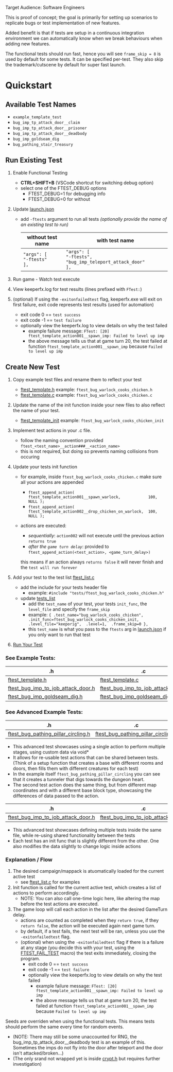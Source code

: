 Target Audience: Software Engineers

This is proof of concept; the goal is primarily for setting up scenarios to replicate bugs or test implementation of new features.

Added benefit is that if tests are setup in a continuous integration environment we can automatically know when we break behaviours when adding new features.

The functional tests should run fast, hence you will see `frame_skip = 8` is used by default for some tests. It can be specified per-test.
They also skip the trademark/cutscene by default for super fast launch.

# Quickstart

## Available Test Names

- `example_template_test`
- `bug_imp_tp_attack_door__claim`
- `bug_imp_tp_attack_door__prisoner`
- `bug_imp_tp_attack_door__deadbody`
- `bug_imp_goldseam_dig`
- `bug_pathing_stair_treasury`

## Run Existing Test

1. Enable Functional Testing
    - <b>CTRL+SHIFT+B</b> (VSCode shortcut for switching debug option)
    - select one of the FTEST_DEBUG options
        - FTEST_DEBUG=1 for debugging info
        - FTEST_DEBUG=0 for without
2. Update [launch.json](../../.vscode/launch.json)
    - add `-ftests` argument to run all tests *(optionally provide the name of an existing test to run)*

        | without test name | with test name |
        |----------|-------------|
        | `"args": [`<br/>`"-ftests"`<br/>`],` | `"args": [`<br/>`"-ftests", "bug_imp_teleport_attack_door"`<br/>`],` |

3. Run game - Watch test execute
4. View keeperfx.log for test results (lines prefixed with `FTest:`)
5. (optional) If using the `-exitonfailedtest` flag, keeperfx.exe will exit on first failure, exit code represents test results (used for automation)
    - exit code 0 == `test success`
    - exit code -1 == `test failure`
    - optionally view the keeperfx.log to view details on why the test failed
        - example failure message: `FTest: [20] ftest_template_action001__spawn_imp: Failed to level up imp`
        - the above message tells us that at game turn 20, the test failed at function `ftest_template_action001__spawn_imp` because `Failed to level up imp`

## Create New Test

1. Copy example test files and rename them to reflect your test
    - [ftest_template.h](./tests/ftest_template.h) example: `ftest_bug_warlock_cooks_chicken.h`
    - [ftest_template.c](./tests/ftest_template.c) example: `ftest_bug_warlock_cooks_chicken.c`
2. Update the name of the init function inside your new files to also reflect the name of your test.
    - [ftest_template_init](./tests/ftest_template.h#L17) example: `ftest_bug_warlock_cooks_chicken_init`
3. Implement test actions in your .c file.
    - follow the naming convention provided `ftest_<test_name>__action###__<action_name>`
    - this is not required, but doing so prevents naming collisions from occuring
4. Update your tests init function
    - for example, inside `ftest_bug_warlock_cooks_chicken.c` make sure all your actions are appended
        - `ftest_append_action( ftest_template_action001__spawn_warlock,            100, NULL );`
        - `ftest_append_action( ftest_template_action002__drop_chicken_on_warlock,  100, NULL );`
    - actions are executed:
        - *sequentially*: `action002` will not execute until the previous action `returns true`
        - *after the `game turn delay`*: provided to `ftest_append_action(<test_action>, <game_turn_delay>)`
        
         this means if an action always `returns false` it will never finish and the `test will run forever`
     
5. Add your test to the test list [ftest_list.c](./ftest_list.c)
    - add the include for your tests header file
        - example: `#include "tests/ftest_bug_warlock_cooks_chicken.h"`
    - update [tests_list](./ftest_list.c#L30)
        - add the `test_name` of your test, your tests `init_func`, the `level_file` and specify the `frame_skip`
        - example: `{ .test_name="bug_warlock_cooks_chicken",  .init_func=ftest_bug_warlock_cooks_chicken_init,  .level_file="keeporig",  .level=1,  .frame_skip=0 },`
        - this `test_name` is what you pass to the `ftests` arg in [launch.json](../../.vscode/launch.json) if you only want to run that test
6. [Run Your Test](#run-existing-test)

###  See Example Tests:

| .h | .c |
|----------------------------------------|----------------------------------------|
| [ftest_template.h](./tests/ftest_template.h) | [ftest_template.c](./tests/ftest_template.c) |
| [ftest_bug_imp_tp_job_attack_door.h](./tests/ftest_bug_imp_tp_job_attack_door.h) | [ftest_bug_imp_tp_job_attack_door.c](./tests/ftest_bug_imp_tp_job_attack_door.c) |
| [ftest_bug_imp_goldseam_dig.h](./tests/ftest_bug_imp_goldseam_dig.h) | [ftest_bug_imp_goldseam_dig.c](./tests/ftest_bug_imp_goldseam_dig.c) |

### See Advanced Example Tests:

| .h | .c |
|----------------------------------------|----------------------------------------|
| [ftest_bug_pathing_pillar_circling.h](./tests/ftest_bug_pathing_pillar_circling.h) | [ftest_bug_pathing_pillar_circling.c](./tests/ftest_bug_pathing_pillar_circling.c) |

- This advanced test showcases using a single action to perform multiple stages, using custom data via void*
- It allows for re-usable test actions that can be shared between tests. (Think of a setup function that creates a base with different rooms and doors, then fills them with different creatures for each test)
- In the example itself `ftest_bug_pathing_pillar_circling` you can see that it creates a tunneler that digs towards the dungeon heart.
- The second test action does the same thing, but from different map coordinates and with a different base block type, showcasing the differences of data passed to the action.

| .h | .c |
|----------------------------------------|----------------------------------------|
| [ftest_bug_imp_tp_job_attack_door.h](./tests/ftest_bug_imp_tp_job_attack_door.h) | [ftest_bug_imp_tp_job_attack_door.c](./tests/ftest_bug_imp_tp_job_attack_door.c) |

- This advanced test showcases defining multiple tests inside the same file, while re-using shared functionality between the tests
- Each test has an init func that is slightly different from the other. One also modifies the data slightly to change logic inside actions

### Explanation / Flow

1. The desired campaign/mappack is atuomatically loaded for the current active test
    - see [ftest_list.c](./ftest_list.c) for examples
2. Init function is called for the current active test, which creates a list of actions to perform accordingly.
    - NOTE: You can also call one-time logic here, like altering the map before the test actions are executed.
3. The game loop will call each action in the list after the desired GameTurn delay.
    - actions are counted as completed when they `return true`, if they `return false`, the action will be executed again next game turn.
    - by default, if a test fails, the next test will be ran, unless you use the `-exitonfailedtest` flag.
    - (optional) when using the `-exitonfailedtest` flag if there is a failure at any stage (you decide this with your test, using the [FTEST_FAIL_TEST](./ftest.h#L24) macro) the test exits immediately, closing the program.
        - exit code 0 == `test success`
        - exit code -1 == `test failure`
        - optionally view the keeperfx.log to view details on why the test failed
            - example failure message: `FTest: [20] ftest_template_action001__spawn_imp: Failed to level up imp`
            - the above message tells us that at game turn 20, the test failed at function `ftest_template_action001__spawn_imp` because `Failed to level up imp`


Seeds are overriden when using the functional tests. This means tests should perform the same every time for random events.

- (NOTE: There may still be some unaccounted for RNG, the bug_imp_tp_attack_door__deadbody test is an example of this. Sometimes the imps do not fly into the door after teleport and the door isn't attacked/broken...)
- (The only srand not wrapped yet is inside [crypt.h](../../deps/zlib/contrib/minizip/crypt.h#L113) but requires further investigation)